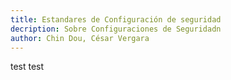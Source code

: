 ```yaml
---
title: Estandares de Configuración de seguridad
decription: Sobre Configuraciones de Seguridadn
author: Chin Dou, César Vergara
---
```


test test
